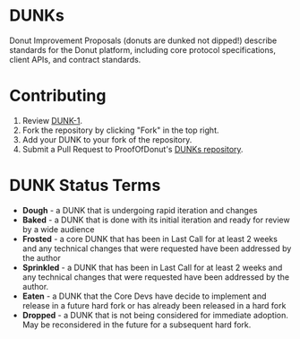 # DUNKs
Donut Improvement Proposals (donuts are dunked not dipped!) describe standards for the Donut platform, including core protocol specifications, client APIs, and contract standards.

# Contributing

 1. Review [DUNK-1](DUNKs/dunk-1.md).
 2. Fork the repository by clicking "Fork" in the top right.
 3. Add your DUNK to your fork of the repository.
 4. Submit a Pull Request to ProofOfDonut's [DUNKs repository](https://github.com/ProofOfDonut/DUNKs).

# DUNK Status Terms
* **Dough** - a DUNK that is undergoing rapid iteration and changes
* **Baked** - a DUNK that is done with its initial iteration and ready for review by a wide audience
* **Frosted** - a core DUNK that has been in Last Call for at least 2 weeks and any technical changes that were requested have been addressed by the author
* **Sprinkled** - a DUNK that has been in Last Call for at least 2 weeks and any technical changes that were requested have been addressed by the author.
* **Eaten** - a DUNK that the Core Devs have decide to implement and release in a future hard fork or has already been released in a hard fork
* **Dropped** - a DUNK that is not being considered for immediate adoption. May be reconsidered in the future for a subsequent hard fork.
